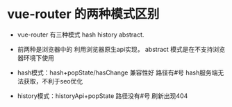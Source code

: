 

# vue-router 的两种模式区别

  - vue-router 有三种模式 hash history abstract.
    
  - 前两种是浏览器中的 利用浏览器原生api实现，
    abstract 模式是在不支持浏览器环境下使用  

  - hash模式：hash+popState/hasChange 兼容性好 路径有#号
              hash服务端无法获取，不利于seo优化 

  - history模式：historyApi+popState 路径没有#号 刷新出现404            